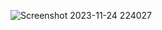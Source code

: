 

![Screenshot 2023-11-24 224027](https://github.com/fariskt/calc/assets/113295885/3243bf2b-6532-436d-b77f-3e86b4b5b928)
